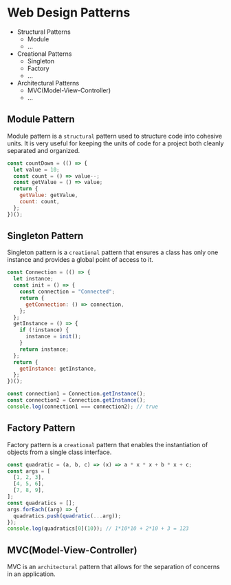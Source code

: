 # Web Design Patterns

- Structural Patterns
  - Module
  - ...
- Creational Patterns
  - Singleton
  - Factory
  - ...
- Architectural Patterns
  - MVC(Model-View-Controller)
  - ...

## Module Pattern

Module pattern is a `structural` pattern used to structure code into cohesive units.
It is very useful for keeping the units of code for a project both cleanly separated and organized.

```js
const countDown = (() => {
  let value = 10;
  const count = () => value--;
  const getValue = () => value;
  return {
    getValue: getValue,
    count: count,
  };
})();
```

## Singleton Pattern

Singleton pattern is a `creational` pattern that ensures a class has only one instance and provides a global point of access to it.

```js
const Connection = (() => {
  let instance;
  const init = () => {
    const connection = "Connected";
    return {
      getConnection: () => connection,
    };
  };
  getInstance = () => {
    if (!instance) {
      instance = init();
    }
    return instance;
  };
  return {
    getInstance: getInstance,
  };
})();

const connection1 = Connection.getInstance();
const connection2 = Connection.getInstance();
console.log(connection1 === connection2); // true
```

## Factory Pattern

Factory pattern is a `creational` pattern that enables the instantiation of objects from a single class interface.

```js
const quadratic = (a, b, c) => (x) => a * x * x + b * x + c;
const args = [
  [1, 2, 3],
  [4, 5, 6],
  [7, 8, 9],
];
const quadratics = [];
args.forEach((arg) => {
  quadratics.push(quadratic(...arg));
});
console.log(quadratics[0](10)); // 1*10*10 + 2*10 + 3 = 123
```

## MVC(Model-View-Controller)

MVC is an `architectural` pattern that allows for the separation of concerns in an application.

```

```

```

```
